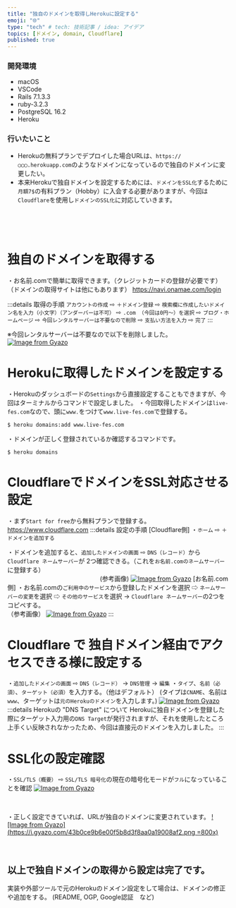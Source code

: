 ```yaml
---
title: "独自のドメインを取得しHerokuに設定する"
emoji: "🌐"
type: "tech" # tech: 技術記事 / idea: アイデア
topics: [ドメイン, domain, Cloudflare]
published: true
---
```

### 開発環境
- macOS
- VSCode
- Rails 7.1.3.3
- ruby-3.2.3
- PostgreSQL 16.2
- Heroku

### 行いたいこと
- Herokuの無料プランでデプロイした場合URLは、`https://◯◯◯.herokuapp.com`のようなドメインになっているので独自のドメインに変更したい。
- 本来Herokuで独自ドメインを設定するためには、`ドメインをSSL化`するために`月額7$`の有料プラン（Hobby）に入会する必要がありますが、今回は`Cloudflare`を使用し`ドメインのSSL化`に対応していきます。

<br>
<br>
<br>

# 独自のドメインを取得する
・お名前.comで簡単に取得できます。（クレジットカードの登録が必要です）
（ドメインの取得サイトは他にもあります）
https://navi.onamae.com/login

:::details 取得の手順
`アカウントの作成` ⇨ `＋ドメイン登録` ⇨ `検索欄に作成したいドメイン名を入力（小文字）（アンダーバーは不可）` 
⇨ `.com （今回は0円〜）を選択` ⇨ `ブログ・ホームページ` ⇨ `今回レンタルサーバーは不要なので削除` 
⇨ `支払い方法を入力` ⇨ `完了`
:::
<br>

※今回レンタルサーバーは不要なので以下を削除しました。
[![Image from Gyazo](https://i.gyazo.com/3e465b9f1f0ae2510e4f1d4f7f89eb96.png)](https://gyazo.com/3e465b9f1f0ae2510e4f1d4f7f89eb96)



# Herokuに取得したドメインを設定する
・Herokuのダッシュボードの`Settings`から直接設定することもできますが、今回はターミナルからコマンドで設定しました。
・今回取得したドメインは`live-fes.com`なので、頭に`www.`をつけて`www.live-fes.com`で登録する。
```:ターミナル
$ heroku domains:add www.live-fes.com
```
・ドメインが正しく登録されているか確認するコマンドです。
```
$ heroku domains
```

# CloudflareでドメインをSSL対応させる設定
・まず`Start for free`から無料プランで登録する。
https://www.cloudflare.com
:::details 設定の手順
[Cloudflare側]
・`ホーム` ⇨ `＋ドメインを追加する`

・ドメインを追加すると、`追加したドメインの画面` ⇨ `DNS（レコード）`から`Cloudflare ネームサーバー`が
2つ確認できる。（これを`お名前.comのネームサーバー`に登録する）
<br>
　　　　　　　　　　　　　　　(参考画像)
[![Image from Gyazo](https://i.gyazo.com/f46ee3dcd98834e6892ee830fcb0fb56.png)](https://gyazo.com/f46ee3dcd98834e6892ee830fcb0fb56)
[お名前.com側]
・お名前.comの`ご利用中のサービス`から登録したドメインを選択 ⇨ `ネームサーバーの変更`を選択
⇨ `その他のサービス`を選択 → `Cloudflare ネームサーバー`の2つをコピペする。
<br>
（参考画像）
[![Image from Gyazo](https://i.gyazo.com/83e01e45c47f785ca4e201888b3623dd.png)](https://gyazo.com/83e01e45c47f785ca4e201888b3623dd)
:::


# Cloudflare で 独自ドメイン経由でアクセスできる様に設定する
・`追加したドメインの画面` ⇨ `DNS（レコード）` → `DNS管理` → `編集`
・`タイプ`、`名前（必須）`、`ターゲット（必須）`を入力する。（他はデフォルト）
(タイプは`CNAME`、名前は`www`、ターゲットは`元のHerokuのドメイン`を入力します。)
[![Image from Gyazo](https://i.gyazo.com/254c1aacd9f807ad14566764df17aabc.png)](https://gyazo.com/254c1aacd9f807ad14566764df17aabc)
:::details Herokuの "DNS Target" について
Herokuに独自ドメインを登録した際にターゲット入力用の`DNS Target`が発行されますが、それを使用したところ上手くい反映されなかったため、今回は直接元のドメインを入力しました。
:::

# SSL化の設定確認
・`SSL/TLS（概要）` ⇨ `SSL/TLS 暗号化`の現在の暗号化モードが`フル`になっていることを確認
[![Image from Gyazo](https://i.gyazo.com/cc97990c870a479bafda210124585d3c.png )](https://gyazo.com/cc97990c870a479bafda210124585d3c)

<br>

・正しく設定できていれば、URLが独自のドメインに変更されています。
[![Image from Gyazo](https://i.gyazo.com/43b0ce9b6e00f5b8d3f8aa0a19008af2.png =800x)](https://gyazo.com/43b0ce9b6e00f5b8d3f8aa0a19008af2)

<br>

## 以上で独自ドメインの取得から設定は完了です。
実装や外部ツールで元のHerokuのドメイン設定をして場合は、ドメインの修正や追加をする。
(README, OGP, Google認証　など)

<br>
<br>
<br>




